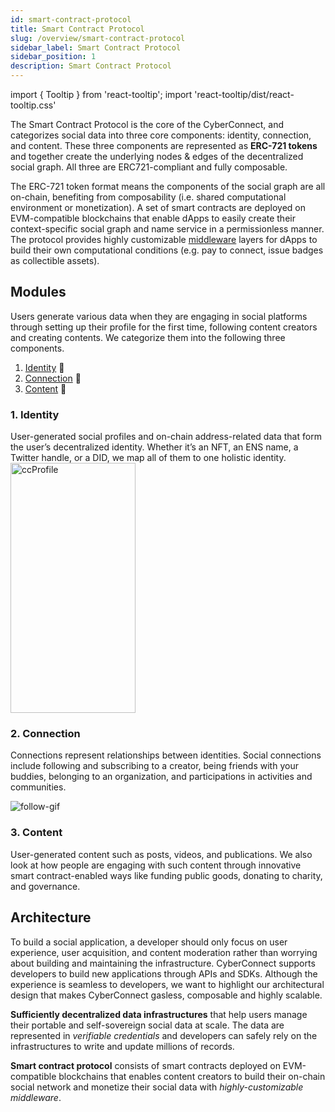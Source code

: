 ```yaml
---
id: smart-contract-protocol
title: Smart Contract Protocol
slug: /overview/smart-contract-protocol
sidebar_label: Smart Contract Protocol
sidebar_position: 1
description: Smart Contract Protocol
---
```


import { Tooltip } from 'react-tooltip';
import 'react-tooltip/dist/react-tooltip.css'

<Tooltip anchorId="ERC721" html="ERC-721 is a data standard for creating non fungible tokens, <br /> meaning each token is unique and cannot be divided <br /> or directly exchanged for another ERC-721 token." />

The Smart Contract Protocol is the core of the CyberConnect, and categorizes social data into three core components: identity, connection, and content. These three components are represented as <strong id="ERC721" class="boxBorder"> ERC-721 tokens </strong> and together create the underlying nodes & edges of the decentralized social graph. All three are ERC721-compliant and fully composable.

The ERC-721 token format means the components of the social graph are all on-chain, benefiting from composability (i.e. shared computational environment or monetization). A set of smart contracts are deployed on EVM-compatible blockchains that enable dApps to easily create their context-specific social graph and name service in a permissionless manner. The protocol provides highly customizable [middleware](/core-concepts/middleware.md) layers for dApps to build their own computational conditions (e.g. pay to connect, issue badges as collectible assets). 

## Modules

Users generate various data when they are engaging in social platforms through setting up their profile for the first time, following content creators and creating contents. We categorize them into the following three components.
1. [Identity](/overview/smart-contract-protocol/#Identity) 👤
2. [Connection](/overview/smart-contract-protocol/#Connection) 👥
3. [Content](/overview/smart-contract-protocol/#Content) 📝


### 1. Identity
<!-- <img align="right" src="https://media.giphy.com/media/ONopM3fhonIkFxVKWw/giphy.gif" alt="ccProfile" width="200" height="400" class="center" />  -->
User-generated social profiles and on-chain address-related data that form the user’s decentralized identity. Whether it’s an NFT, an ENS name, a Twitter handle, or a DID, we map all of them to one holistic identity.
<img src="https://media.giphy.com/media/ONopM3fhonIkFxVKWw/giphy.gif" alt="ccProfile" width="200" height="400" class="center" /> 

### 2. Connection

Connections represent relationships between identities. Social connections include following and subscribing to a creator, being friends with your buddies, belonging to an organization, and participations in activities and communities.

![follow-gif](/img/v2/follow-gif.gif)

### 3. Content

User-generated content such as posts, videos, and publications. We also look at how people are engaging with such content through innovative smart contract-enabled ways like funding public goods, donating to charity, and governance.


## Architecture

To build a social application, a developer should only focus on user experience, user acquisition, and content moderation rather than worrying about building and maintaining the infrastructure. CyberConnect supports developers to build new applications through APIs and SDKs. Although the experience is seamless to developers, we want to highlight our architectural design that makes CyberConnect gasless, composable and highly scalable.

**Sufficiently decentralized data infrastructures** that help users manage their portable and self-sovereign social data at scale. The data are represented in _verifiable credentials_ and developers can safely rely on the infrastructures to write and update millions of records.

**Smart contract protocol** consists of smart contracts deployed on EVM-compatible blockchains that enables content creators to build their on-chain social network and monetize their social data with _highly-customizable middleware_.
